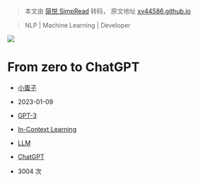 > 本文由 [简悦 SimpRead](http://ksria.com/simpread/) 转码， 原文地址 [xv44586.github.io](https://xv44586.github.io/2023/01/09/zero-to-chatgpt/)

> NLP | Machine Learning | Developer

![](https://xv44586.github.io/2023/01/09/zero-to-chatgpt/chatgpt-bg.jpeg)

From zero to ChatGPT
====================

*   [小蛋子](https://github.com/xv44586)

*   2023-01-09

*   [GPT-3](/tags/GPT-3/)
*   [In-Context Learning](/tags/In-context-learning/)
*   [LLM](/tags/LLM/)
*   [ChatGPT](/tags/ChatGPT/)

*   3004 次